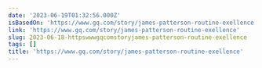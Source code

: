 ```yaml
---
date: '2023-06-19T01:32:56.000Z'
isBasedOn: 'https://www.gq.com/story/james-patterson-routine-exellence'
link: 'https://www.gq.com/story/james-patterson-routine-exellence'
slug: 2023-06-18-httpswwwgqcomstoryjames-patterson-routine-exellence
tags: []
title: 'https://www.gq.com/story/james-patterson-routine-exellence'
---
```


